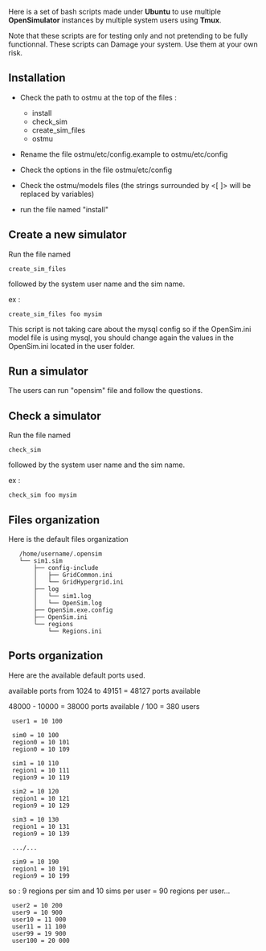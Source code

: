 Here is a set of bash scripts made under **Ubuntu** to use multiple **OpenSimulator** instances by multiple system users using **Tmux**.

Note that these scripts are for testing only and not pretending to be fully functionnal.
These scripts can Damage your system. Use them at your own risk.

Installation
------------

  - Check the path to ostmu at the top of the files :
    - install
    - check_sim
    - create_sim_files
    - ostmu

  - Rename the file ostmu/etc/config.example to ostmu/etc/config

  - Check the options in the file ostmu/etc/config

  - Check the ostmu/models files (the strings surrounded by <[ ]> will be replaced by variables)
   
  - run the file named "install"

Create a new simulator
----------------------

Run the file named

    create_sim_files

followed by the system user name and the sim name.

ex :

    create_sim_files foo mysim

This script is not taking care about the mysql config so if the OpenSim.ini model file is using mysql, you should change again the values in the OpenSim.ini located in the user folder.

Run a simulator
---------------

The users can run "opensim" file and follow the questions.

Check a simulator
-----------------

Run the file named

    check_sim

followed by the system user name and the sim name.

ex :

    check_sim foo mysim

Files organization
------------------

Here is the default files organization

       /home/username/.opensim
       └── sim1.sim
           ├── config-include
           │   ├── GridCommon.ini
           │   └── GridHypergrid.ini
           ├── log
           │   └── sim1.log
           │   └── OpenSim.log
           ├── OpenSim.exe.config
           ├── OpenSim.ini
           └── regions
               └── Regions.ini

Ports organization
------------------

Here are the available default ports used.

 available ports from 1024 to 49151 = 48127 ports available

 48000 - 10000 = 38000 ports available / 100 = 380 users
 

     user1 = 10 100
     
     sim0 = 10 100
     region0 = 10 101
     region0 = 10 109
     
     sim1 = 10 110
     region1 = 10 111
     region9 = 10 119
     
     sim2 = 10 120
     region1 = 10 121
     region9 = 10 129
     
     sim3 = 10 130
     region1 = 10 131
     region9 = 10 139
     
     .../...
     
     sim9 = 10 190
     region1 = 10 191
     region9 = 10 199
so : 9 regions per sim and 10 sims per user = 90 regions per user...
     
     user2 = 10 200
     user9 = 10 900
     user10 = 11 000
     user11 = 11 100
     user99 = 19 900
     user100 = 20 000

